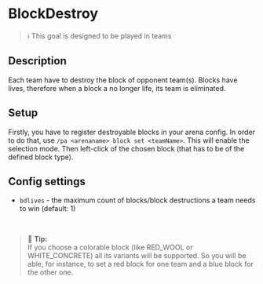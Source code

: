 # BlockDestroy

> ℹ This goal is designed to be played in teams

## Description

Each team have to destroy the block of opponent team(s). Blocks have lives, therefore when a block a no longer life, 
its team is eliminated.

## Setup

Firstly, you have to register destroyable blocks in your arena config.
In order to do that, use `/pa <arenaname> block set <teamName>`. This will enable the selection mode. 
Then left-click of the chosen block (that has to be of the defined block type).

## Config settings

- `bdlives` - the maximum count of blocks/block destructions a team needs to win (default: 1)

<br>

> 🚩 **Tip:**  
> If you choose a colorable block (like RED_WOOL or WHITE_CONCRETE) all its variants will be supported. So you will be
> able, for instance, to set a red block for one team and a blue block for the other one.
